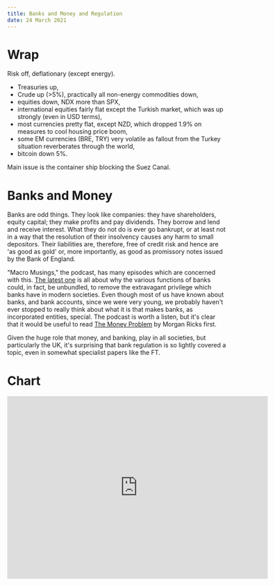 ```yaml
---
title: Banks and Money and Regulation 
date: 24 March 2021
---
```


# Wrap

Risk off, deflationary (except energy).

- Treasuries up,
- Crude up (>5%), practically all non-energy commodities down,
- equities down, NDX more than SPX,
- international equities fairly flat except the Turkish market, which was up strongly (even in USD terms),
- most currencies pretty flat, except NZD, which dropped 1.9% on measures to cool housing price boom,
- some EM currencies (BRE, TRY) very volatile as fallout from the Turkey situation reverberates through the world,
- bitcoin down 5%.

Main issue is the container ship blocking the Suez Canal. 

# Banks and Money

Banks are odd things. They look like companies: they have shareholders, equity capital; they make profits and pay dividends. They borrow and lend and receive interest. 
What they do not do is ever go bankrupt, or at least not in a way that the resolution of their insolvency causes any harm to small depositors.
Their liabilities are, therefore, free of credit risk and hence are 'as good as gold' or, more importantly, as good as promissory notes issued by the Bank of England. 

"Macro Musings," the podcast, has many episodes which are concerned with this.
[The latest one](https://macromusings.libsyn.com/dan-awrey-on-unbundling-banking-payments-and-money) is all about why the various functions of banks could, in fact, be unbundled, to remove the extravagant privilege which banks have in modern societies. 
Even though most of us have known about banks, and bank accounts, since we were very young, we probably haven't ever stopped to really think about what it is that makes banks, as incorporated entities, special.
The podcast is worth a listen, but it's clear that it would be useful to read [The Money Problem](https://www.amazon.co.uk/Money-Problem-Rethinking-Financial-Regulation/dp/022633032X) by Morgan Ricks first.

Given the huge role that money, and banking, play in all societies, but particularly the UK, it's surprising that bank regulation is so lightly covered a topic, even in somewhat specialist papers like the FT.

# Chart

<iframe width="600" height="420" src="https://app.koyfin.com/share/b58858a642/simple" frameBorder="0"></iframe>

